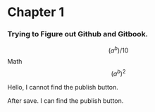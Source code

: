 # Chapter 1

### Trying to Figure out Github and Gitbook.

$$(a^b)/10$$Math $$(a^b)^2$$

Hello, I cannot find the publish button.

After save. I can find the publish button.

